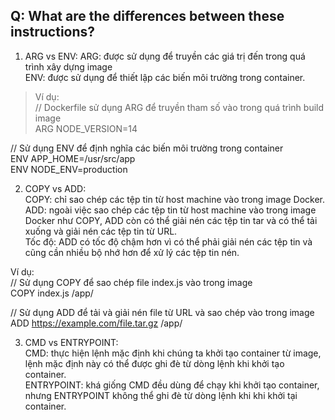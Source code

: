 ## Q: What are the differences between these instructions?

1. ARG vs ENV:
ARG: được sử dụng để truyền các giá trị đến trong quá trình xây dựng image  
ENV: được sử dụng để thiết lập các biến môi trường trong container.  

> Ví dụ:  
> // Dockerfile sử dụng ARG để truyền tham số vào trong quá trình build image  
> ARG NODE_VERSION=14  

// Sử dụng ENV để định nghĩa các biến môi trường trong container  
ENV APP_HOME=/usr/src/app  
ENV NODE_ENV=production  

2. COPY vs ADD:  
COPY: chỉ sao chép các tệp tin từ host machine vào trong image Docker.  
ADD: ngoài việc sao chép các tệp tin từ host machine vào trong image Docker như COPY, ADD còn có thể giải nén các tệp tin tar và có thể tải xuống và giải nén các tệp tin từ URL.  
Tốc độ: ADD có tốc độ chậm hơn vì có thể phải giải nén các tệp tin và cũng cần nhiều bộ nhớ hơn để xử lý các tệp tin nén.  

Ví dụ:  
// Sử dụng COPY để sao chép file index.js vào trong image  
COPY index.js /app/  

// Sử dụng ADD để tải và giải nén file từ URL và sao chép vào trong image  
ADD https://example.com/file.tar.gz /app/  

3. CMD vs ENTRYPOINT:  
CMD: thực hiện lệnh mặc định khi chúng ta khởi tạo container từ image, lệnh mặc định này có thể được ghi đè từ dòng lệnh khi khởi tạo container.  
ENTRYPOINT: khá giống CMD đều dùng để chạy khi khởi tạo container, nhưng ENTRYPOINT không thể ghi đè từ dòng lệnh khi khi khởi tại container.  



